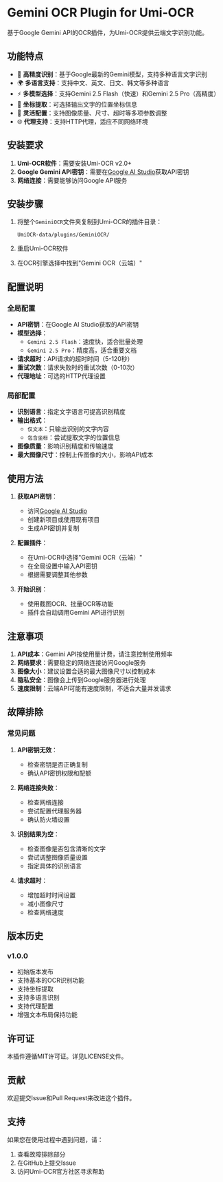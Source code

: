 # Gemini OCR Plugin for Umi-OCR

基于Google Gemini API的OCR插件，为Umi-OCR提供云端文字识别功能。

## 功能特点

- 🚀 **高精度识别**：基于Google最新的Gemini模型，支持多种语言文字识别
- 🌍 **多语言支持**：支持中文、英文、日文、韩文等多种语言
- ⚡ **多模型选择**：支持Gemini 2.5 Flash（快速）和Gemini 2.5 Pro（高精度）
- 📍 **坐标提取**：可选择输出文字的位置坐标信息
- 🔧 **灵活配置**：支持图像质量、尺寸、超时等多项参数调整
- 🌐 **代理支持**：支持HTTP代理，适应不同网络环境

## 安装要求

1. **Umi-OCR软件**：需要安装Umi-OCR v2.0+
2. **Google Gemini API密钥**：需要在[Google AI Studio](https://aistudio.google.com/)获取API密钥
3. **网络连接**：需要能够访问Google API服务

## 安装步骤

1. 将整个`GeminiOCR`文件夹复制到Umi-OCR的插件目录：
   ```
   UmiOCR-data/plugins/GeminiOCR/
   ```

2. 重启Umi-OCR软件

3. 在OCR引擎选择中找到"Gemini OCR（云端）"

## 配置说明

### 全局配置

- **API密钥**：在Google AI Studio获取的API密钥
- **模型选择**：
  - `Gemini 2.5 Flash`：速度快，适合批量处理
  - `Gemini 2.5 Pro`：精度高，适合重要文档
- **请求超时**：API请求的超时时间（5-120秒）
- **重试次数**：请求失败时的重试次数（0-10次）
- **代理地址**：可选的HTTP代理设置

### 局部配置

- **识别语言**：指定文字语言可提高识别精度
- **输出格式**：
  - `仅文本`：只输出识别的文字内容
  - `包含坐标`：尝试提取文字的位置信息
- **图像质量**：影响识别精度和传输速度
- **最大图像尺寸**：控制上传图像的大小，影响API成本

## 使用方法

1. **获取API密钥**：
   - 访问[Google AI Studio](https://aistudio.google.com/)
   - 创建新项目或使用现有项目
   - 生成API密钥并复制

2. **配置插件**：
   - 在Umi-OCR中选择"Gemini OCR（云端）"
   - 在全局设置中输入API密钥
   - 根据需要调整其他参数

3. **开始识别**：
   - 使用截图OCR、批量OCR等功能
   - 插件会自动调用Gemini API进行识别

## 注意事项

1. **API成本**：Gemini API按使用量计费，请注意控制使用频率
2. **网络要求**：需要稳定的网络连接访问Google服务
3. **图像大小**：建议设置合适的最大图像尺寸以控制成本
4. **隐私安全**：图像会上传到Google服务器进行处理
5. **速度限制**：云端API可能有速度限制，不适合大量并发请求

## 故障排除

### 常见问题

1. **API密钥无效**：
   - 检查密钥是否正确复制
   - 确认API密钥权限和配额

2. **网络连接失败**：
   - 检查网络连接
   - 尝试配置代理服务器
   - 确认防火墙设置

3. **识别结果为空**：
   - 检查图像是否包含清晰的文字
   - 尝试调整图像质量设置
   - 指定具体的识别语言

4. **请求超时**：
   - 增加超时时间设置
   - 减小图像尺寸
   - 检查网络速度

## 版本历史

### v1.0.0
- 初始版本发布
- 支持基本的OCR识别功能
- 支持坐标提取
- 支持多语言识别
- 支持代理配置
- 增强文本布局保持功能

## 许可证

本插件遵循MIT许可证。详见LICENSE文件。

## 贡献

欢迎提交Issue和Pull Request来改进这个插件。

## 支持

如果您在使用过程中遇到问题，请：
1. 查看故障排除部分
2. 在GitHub上提交Issue
3. 访问Umi-OCR官方社区寻求帮助
